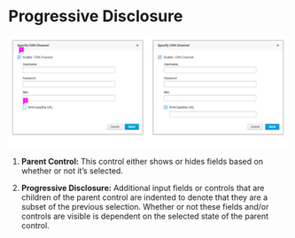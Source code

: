 # Progressive Disclosure

![Image of single level conditional fields](./img/progressive-disclosure-callout.png)

1. **Parent Control:** This control either shows or hides fields based on whether or not it’s selected.

1. **Progressive Disclosure:** Additional input fields or controls that are children of the parent control are indented to denote that they are a subset of the previous selection. Whether or not these fields and/or controls are visible is dependent on the selected state of the parent control.
